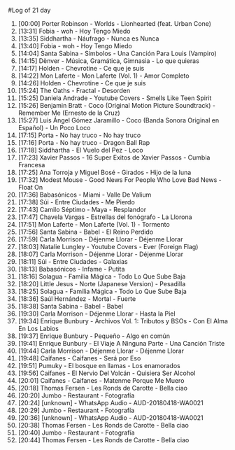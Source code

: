#Log of 21 day

1. [00:00] Porter Robinson - Worlds - Lionhearted (feat. Urban Cone)
1. [13:31] Fobia - woh - Hoy Tengo Miedo
1. [13:35] Siddhartha - Náufrago - Nunca es Nunca
1. [13:40] Fobia - woh - Hoy Tengo Miedo
1. [14:04] Santa Sabina - Símbolos - Una Canción Para Louis (Vampiro)
1. [14:15] Dënver - Música, Gramática, Gimnasia - Lo que quieras
1. [14:17] Holden - Chevrotine - Ce que je suis
1. [14:22] Mon Laferte - Mon Laferte (Vol. 1) - Amor Completo
1. [14:26] Holden - Chevrotine - Ce que je suis
1. [15:24] The Oaths - Fractal - Desorden
1. [15:25] Daniela Andrade - Youtube Covers - Smells Like Teen Spirit
1. [15:26] Benjamin Bratt - Coco (Original Motion Picture Soundtrack) - Remember Me (Ernesto de la Cruz)
1. [15:27] Luis Ángel Gómez Jaramillo - Coco (Banda Sonora Original en Español) - Un Poco Loco
1. [17:15] Porta - No hay truco - No hay truco
1. [17:16] Porta - No hay truco - Dragon Ball Rap
1. [17:18] Siddhartha - El Vuelo del Pez - Loco
1. [17:23] Xavier Passos - 16 Super Exitos de Xavier Passos - Cumbia Francesa
1. [17:25] Ana Torroja y Miguel Bosé - Girados - Hijo de la luna
1. [17:32] Modest Mouse - Good News For People Who Love Bad News - Float On
1. [17:36] Babasónicos - Miami - Valle De Valium
1. [17:38] Súi - Entre Ciudades - Me Pierdo
1. [17:43] Camilo Séptimo - Maya - Resplandor
1. [17:47] Chavela Vargas - Estrellas del fonógrafo - La Llorona
1. [17:51] Mon Laferte - Mon Laferte (Vol. 1) - Tormento
1. [17:56] Santa Sabina - Babel - El Reino Perdido
1. [17:59] Carla Morrison - Déjenme Llorar - Déjenme Llorar
1. [18:03] Natalie Lungley - Youtube Covers - Ever (Foreign Flag)
1. [18:07] Carla Morrison - Déjenme Llorar - Déjenme Llorar
1. [18:11] Súi - Entre Ciudades - Galaxias
1. [18:13] Babasónicos - Infame - Putita
1. [18:16] Solagua - Familia Mágica - Todo Lo Que Sube Baja
1. [18:20] Little Jesus - Norte (Japanese Version) - Pesadilla
1. [18:25] Solagua - Familia Mágica - Todo Lo Que Sube Baja
1. [18:36] Saúl Hernández - Mortal - Fuerte
1. [18:38] Santa Sabina - Babel - Babel
1. [19:30] Carla Morrison - Déjenme Llorar - Hasta la Piel
1. [19:34] Enrique Bunbury - Archivos Vol. 1: Tributos y BSOs - Con El Alma En Los Labios
1. [19:37] Enrique Bunbury - Pequeño - Algo en común
1. [19:41] Enrique Bunbury - El Viaje A Ninguna Parte - Una Canción Triste
1. [19:44] Carla Morrison - Déjenme Llorar - Déjenme Llorar
1. [19:48] Caifanes - Caifanes - Será por Eso
1. [19:51] Pumuky - El bosque en llamas - Los enamorados
1. [19:56] Caifanes - El Nervio Del Volcán - Quisiera Ser Alcohol
1. [20:01] Caifanes - Caifanes - Matenme Porque Me Muero
1. [20:18] Thomas Fersen - Les Ronds de Carotte - Bella ciao
1. [20:20] Jumbo - Restaurant - Fotografía
1. [20:24] [unknown] - WhatsApp Audio - AUD-20180418-WA0021
1. [20:29] Jumbo - Restaurant - Fotografía
1. [20:36] [unknown] - WhatsApp Audio - AUD-20180418-WA0021
1. [20:38] Thomas Fersen - Les Ronds de Carotte - Bella ciao
1. [20:40] Jumbo - Restaurant - Fotografía
1. [20:44] Thomas Fersen - Les Ronds de Carotte - Bella ciao

